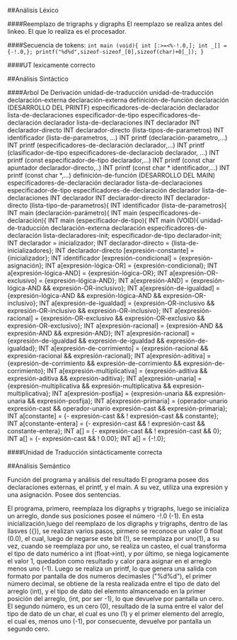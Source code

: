 ##Análisis Léxico

####Reemplazo de trigraphs y digraphs 
El reemplazo se realiza antes del linkeo. El que lo realiza es el procesador. 

####Secuencia de tokens:
`int main (void){ int [:>=<%-!.0,]; int _[] = {-!.0,}; printf("%d%d",sizeof-sizeof_[0],sizeof(char)+0[_]); }`

####UT lexicamente correcto 

##Análisis Sintáctico

####Arbol De Derivación
unidad-de-traducción unidad-de-traducción declaración-externa declaración-externa definición-de-función declaración (DESARROLLO DEL PRINTF)
especificadores-de-declaración declarador lista-de-declaraciones especificador-de-tipo especificadores-de-declaración declarador lista-de-declaraciones INT declarador INT declarador-directo INT declarador-directo (lista-tipos-de-parametros) INT identificador (lista-de-parametros, ...) INT printf (declaración-parametro,...) INT printf (especificadores-de-declaración declarador,...) INT printf (clasificador-de-tipo especificadores-de-declaraciob declarador, ...) INT printf (const especificador-de-tipo declarador,...) INT printf (const char apuntador declarador-directo,..) INT printf (const char * identificador,...) INT printf (const char *,...) definición-de-función (DESARROLLO DEL MAIN) especificadores-de-declaración declarador lista-de-declaraciones especificador-de-tipo especificadores-de-declaración declarador lista-de-declaraciones INT declarador INT declarador-directo INT declarador-directo (lista-tipo-de-parametros){ INT identificador (lista-de-parametros){ INT main (declaración-parámetro){ INT main (especificadores-de-declaración){ INT main (especificador-de-tipo){ INT main (VOID){
unidad-de-traducción declaración-externa declaración especificadores-de-declaración lista-declaradores-init; especificador-de-tipo declarador-init; INT declarador = inicializador; INT declarador-directo = {lista-de-inicializadores}; INT declarador-directo [expresión-constante] = {inicializador}; INT identificador [expresión-condicional] = {expresión-asignación}; INT a[expresión-lógica-OR] = {expresión-condicional}; INT a[expresión-lógica-AND] = {expresión-lógica-OR}; INT a[expresión-OR-exclusivo] = {expresión-lógica-AND}; INT a[expresión-AND] = {expresión-lógica-AND && expresión-OR-inclusivo}; INT a[expresión-de-igualdad] = {expresión-lógica-AND && expresión-lógica-AND && expresión-OR-inclusivo}; INT a[expresión-de-igualdad] = {expresión-OR-inclusivo && expresión-OR-inclusivo && expresión-OR-inclusivo}; INT a[expresión-racional] = {expresión-OR-exclusivo && expresión-OR-exclusivo && expresión-OR-exclusivo}; INT a[expresión-racional] = {expresión-AND && expresión-AND && expresión-AND}; INT a[expresión-racional] = {expresión-de-igualdad && expresión-de-igualdad && expresión-de-igualdad}; INT a[expresión-de-corrimiento] = {expresión-racional && expresión-racional && expresión-racional}; INT a[expresión-aditiva] = {expresión-de-corrimiento && expresión-de-corrimiento && expresión-de-corrimiento}; INT a[expresión-multiplicativa] = {expresión-aditiva && expresión-aditiva && expresión-aditiva}; INT a[expresión-unaria] = {expresión-multiplicativa && expresión-multiplicativa && expresión-multiplicativa}; INT a[expresión-posfija] = {expresión-unaria && expresión-unaria && expresión-posfija}; INT a[expresión-primaria] = {operador-unario expresión-cast && operador-unario expresión-cast && expresión-primaria}; INT a[constante] = {- expresión-cast && ! expresión-cast && constante}; INT a[constante-entera] = {- expresión-cast && ! expresión-cast && constante-entera}; INT a[] = {- expresión-cast && ! expresión-cast && 0}; INT a[] = {- expresión-cast && ! 0.00}; INT a[] = {-!.0};

####Unidad de Traducción sintácticamente correcta

##Análisis Semántico

Función del programa y análisis del resultado El programa posee dos declaraciones externas, el printf, y el main. A su vez, utiliza una expresión y una asignación. Posee dos sentencias.

El programa, primero, reemplaza los digraphs y trigraphs, luego se inicializa un arreglo, donde sus posiciones posee el número -!.0 (-1). En esta inicialización,luego del reemplazo de los digraphs y trigraphs, dentro de las llasves ({}), se realizan varios pasos, pirmero se reconoce un valor 0 float (0.0), el cual, luego de negarse este bit (!), se reemplaza por uno(1), a su vez, cuando se reemplaza por uno, se realiza un casteo, el cual transforma el tipo de dato numérico a int (float->int), y por último, se niega logicamente el valor 1, quedadon como resultado y calor para asignar en el arreglo menos uno (-1). Luego se realiza un printf, lo que genera una salida con formato por pantalla de dos numeros decimasles ("%d%d"), el primer número decimal, se obtiene de la resta realizada entre el tipo de dato del arreglo (int), y el tipo de dato del elemnto almancenado en la primer posición del arreglo, (int, por ser -1), lo que devuelve por pantalla un cero. El segundo número, es un cero (0), resultado de la suma entre el valor del tipo de dato de un char, el cual es uno (1) y el primer elemento del arreglo, el cual es, menos uno (-1), por consecuente, devuelve por pantalla un segundo cero.
